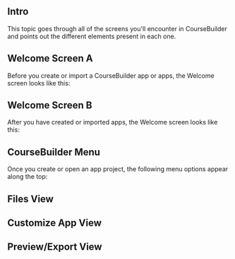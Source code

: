 

Intro
-------

This topic goes through all of the screens you'll encounter in CourseBuilder and points out the different elements present in each one.


 Welcome Screen A
------------------

Before you create or import a CourseBuilder app or apps, the Welcome screen looks like this:

Welcome Screen B
------------------

After you have created or imported apps, the Welcome screen looks like this:

CourseBuilder Menu
--------------------

Once you create or open an app project, the following menu options appear along the top:

Files View
------------


 Customize App View
--------------------


 Preview/Export View
---------------------

